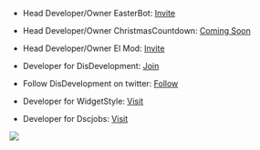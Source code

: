 - Head Developer/Owner EasterBot: [Invite](https://discord.com/api/oauth2/authorize?client_id=810568485905236018&permissions=268954705&scope=bot)

- Head Developer/Owner ChristmasCountdown: [Coming Soon](#)

- Head Developer/Owner El Mod: [Invite](https://discord.com/oauth2/authorize?client_id=857564240784916490&permissions=1559751927&scope=bot)

- Developer for DisDevelopment: [Join](https://discord.gg/ABkPPztHdE)

- Follow DisDevelopment on twitter: [Follow](https://twitter.com/DisDevelopmentt)

- Developer for WidgetStyle: [Visit](https://www.widgetstyle.xyz/)

- Developer for Dscjobs: [Visit](https://dscjobs.org/)


![](https://discord-md-badge.vercel.app/api/shield/251736315001831425)
